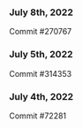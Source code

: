 ### July 8th, 2022

Commit #270767

### July 5th, 2022

Commit #314353


### July 4th, 2022

Commit #72281

